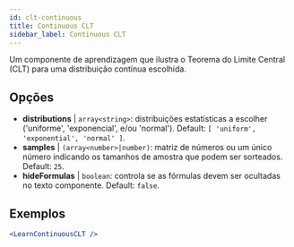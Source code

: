 ```yaml
---
id: clt-continuous
title: Continuous CLT
sidebar_label: Continuous CLT
---
```


Um componente de aprendizagem que ilustra o Teorema do Limite Central (CLT) para uma distribuição contínua escolhida.

## Opções

* __distributions__ | `array<string>`: distribuições estatísticas a escolher ('uniforme', 'exponencial', e/ou 'normal'). Default: `[
  'uniform',
  'exponential',
  'normal'
]`.
* __samples__ | `(array<number>|number)`: matriz de números ou um único número indicando os tamanhos de amostra que podem ser sorteados. Default: `25`.
* __hideFormulas__ | `boolean`: controla se as fórmulas devem ser ocultadas no texto componente. Default: `false`.


## Exemplos

```jsx live
<LearnContinuousCLT />
```

